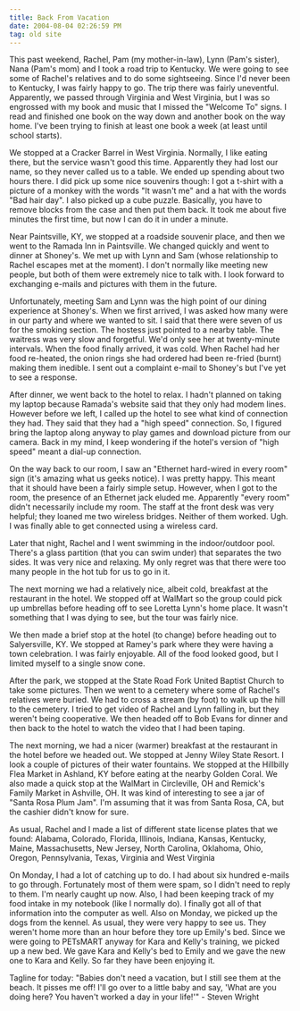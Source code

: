 ```yaml
---
title: Back From Vacation
date: 2004-08-04 02:26:59 PM
tag: old site
---
```


This past weekend, Rachel, Pam (my mother-in-law), Lynn (Pam's sister), Nana (Pam's mom) and I took a road trip to Kentucky. We were going to see some of Rachel's relatives and to do some sightseeing. Since I'd never been to Kentucky, I was fairly happy to go. The trip there was fairly uneventful. Apparently, we passed through Virginia and West Virginia, but I was so engrossed with my book and music that I missed the "Welcome To" signs. I read and finished one book on the way down and another book on the way home. I've been trying to finish at least one book a week (at least until school starts).

We stopped at a Cracker Barrel in West Virginia. Normally, I like eating there, but the service wasn't good this time. Apparently they had lost our name, so they never called us to a table. We ended up spending about two hours there. I did pick up some nice souvenirs though: I got a t-shirt with a picture of a monkey with the words "It wasn't me" and a hat with the words "Bad hair day". I also picked up a cube puzzle. Basically, you have to remove blocks from the case and then put them back. It took me about five minutes the first time, but now I can do it in under a minute.

Near Paintsville, KY, we stopped at a roadside souvenir place, and then we went to the Ramada Inn in Paintsville. We changed quickly and went to dinner at Shoney's. We met up with Lynn and Sam (whose relationship to Rachel escapes met at the moment). I don't normally like meeting new people, but both of them were extremely nice to talk with. I look forward to exchanging e-mails and pictures with them in the future.

Unfortunately, meeting Sam and Lynn was the high point of our dining experience at Shoney's. When we first arrived, I was asked how many were in our party and where we wanted to sit. I said that there were seven of us for the smoking section. The hostess just pointed to a nearby table. The waitress was very slow and forgetful. We'd only see her at twenty-minute intervals. When the food finally arrived, it was cold. When Rachel had her food re-heated, the onion rings she had ordered had been re-fried (burnt) making them inedible. I sent out a complaint e-mail to Shoney's but I've yet to see a response.

After dinner, we went back to the hotel to relax. I hadn't planned on taking my laptop because Ramada's website said that they only had modem lines. However before we left, I called up the hotel to see what kind of connection they had. They said that they had a "high speed" connection. So, I figured bring the laptop along anyway to play games and download picture from our camera. Back in my mind, I keep wondering if the hotel's version of "high speed" meant a dial-up connection.

On the way back to our room, I saw an "Ethernet hard-wired in every room" sign (it's amazing what us geeks notice). I was pretty happy. This meant that it should have been a fairly simple setup. However, when I got to the room, the presence of an Ethernet jack eluded me. Apparently "every room" didn't necessarily include my room. The staff at the front desk was very helpful; they loaned me two wireless bridges. Neither of them worked. Ugh. I was finally able to get connected using a wireless card.

Later that night, Rachel and I went swimming in the indoor/outdoor pool. There's a glass partition (that you can swim under) that separates the two sides. It was very nice and relaxing. My only regret was that there were too many people in the hot tub for us to go in it.

The next morning we had a relatively nice, albeit cold, breakfast at the restaurant in the hotel. We stopped off at WalMart so the group could pick up umbrellas before heading off to see Loretta Lynn's home place. It wasn't something that I was dying to see, but the tour was fairly nice.

We then made a brief stop at the hotel (to change) before heading out to Salyersville, KY. We stopped at Ramey's park where they were having a town celebration. I was fairly enjoyable. All of the food looked good, but I limited myself to a single snow cone.

After the park, we stopped at the State Road Fork United Baptist Church to take some pictures. Then we went to a cemetery where some of Rachel's relatives were buried. We had to cross a stream (by foot) to walk up the hill to the cemetery. I tried to get video of Rachel and Lynn falling in, but they weren't being cooperative. We then headed off to Bob Evans for dinner and then back to the hotel to watch the video that I had been taping.

The next morning, we had a nicer (warmer) breakfast at the restaurant in the hotel before we headed out. We stopped at Jenny Wiley State Resort. I look a couple of pictures of their water fountains. We stopped at the Hillbilly Flea Market in Ashland, KY before eating at the nearby Golden Coral. We also made a quick stop at the WalMart in Circleville, OH and Remick's Family Market in Ashville, OH. It was kind of interesting to see a jar of "Santa Rosa Plum Jam". I'm assuming that it was from Santa Rosa, CA, but the cashier didn't know for sure.

As usual, Rachel and I made a list of different state license plates that we found: Alabama, Colorado, Florida, Illinois, Indiana, Kansas, Kentucky, Maine, Massachusetts, New Jersey, North Carolina, Oklahoma, Ohio, Oregon, Pennsylvania, Texas, Virginia and West Virginia

On Monday, I had a lot of catching up to do. I had about six hundred e-mails to go through. Fortunately most of them were spam, so I didn't need to reply to them. I'm nearly caught up now. Also, I had been keeping track of my food intake in my notebook (like I normally do). I finally got all of that information into the computer as well. Also on Monday, we picked up the dogs from the kennel. As usual, they were very happy to see us. They weren't home more than an hour before they tore up Emily's bed. Since we were going to PETsMART anyway for Kara and Kelly's training, we picked up a new bed. We gave Kara and Kelly's bed to Emily and we gave the new one to Kara and Kelly. So far they have been enjoying it.

Tagline for today: "Babies don't need a vacation, but I still see them at the beach. It pisses me off! I'll go over to a little baby and say, 'What are you doing here? You haven't worked a day in your life!'" - Steven Wright
